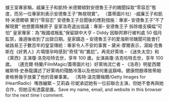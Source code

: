據王室專家稱，威廉王子和凱特·米德爾頓對安德魯王子的醜聞採取“零容忍”態度，而另一位專家則表示安德魯王子“無視現實”。 （蓋蒂圖片社）-威廉王子和凱特·米德爾頓 實行“零容忍”    安德魯王子丑聞後的應對措施：專家– 安德魯王子“不了解現實” 他想要兩棟房子    皇家洛奇退出協議：專家– 安德魯王子 拆除槍支橫幅“可怕”    皇家專家：為“叛國或叛亂”保留獄中大亨 – Diddy 因聯邦罪行被判處 50 個月監禁，幾週後收到了出獄日期。皇家鑄造 – 安德魯王子的愛潑斯坦醜聞可能會打破路易王子數百年的皇室傳統：專家令人不安的事實 – 黛米·摩爾表示，湯姆·克魯斯在《好​​男人》片場懷孕時感到“奇怪”和“尷尬”。再見好萊塢 – 《迷失太空》和《萊西》主演瓊·洛克哈特去世，享年 100 歲。女演員瓊·洛克哈特去世，享年 100 歲。  （邁克爾·特蘭/FilmMagic/蓋蒂圖片社）好萊塢流亡者 – 《洛奇》明星西爾維斯特·史泰龍講述了好萊塢的殘酷冷落以及他如何重返巔峰。健康問題導致蒂姆·麥格勞幾乎放棄了他的音樂事業。 （馬特·溫克爾梅爾/Getty Images for iHeartRadio）嘴唇繃緊 – 艾莉森·珍妮承認她有一位前聯合主演，但她不會再與她合作，但她沒有透露是誰。Save my name, email, and website in this browser for the next time I comment.
